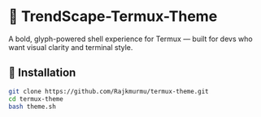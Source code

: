 # 🎨 TrendScape-Termux-Theme

A bold, glyph-powered shell experience for Termux — built for devs who want visual clarity and terminal style.

## 🚀 Installation

```bash
git clone https://github.com/Rajkmurmu/termux-theme.git
cd termux-theme
bash theme.sh

